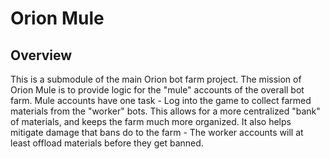 # Orion Mule

## Overview
This is a submodule of the main Orion bot farm project. The mission of Orion Mule is to provide logic for the "mule" accounts of the overall
bot farm. Mule accounts have one task - Log into the game to collect farmed materials from the "worker" bots. This allows for a more centralized
"bank" of materials, and keeps the farm much more organized. It also helps mitigate damage that bans do to the farm - The worker accounts will at
least offload materials before they get banned.
